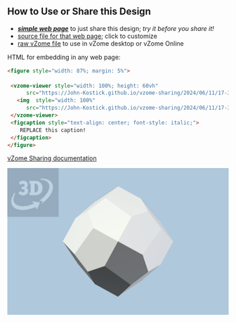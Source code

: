 
## How to Use or Share this Design

 - [***simple web page***](<https://John-Kostick.github.io/vzome-sharing/2024/06/11/17-31-18-Pentagonal-Icositetrahedron/>) to just share this design; *try it before you share it!*
 - [source file for that web page](<https://github.com/John-Kostick/vzome-sharing/edit/main/2024/06/11/17-31-18-Pentagonal-Icositetrahedron/index.md>); click to customize
 - [raw vZome file](<https://raw.githubusercontent.com/John-Kostick/vzome-sharing/main/2024/06/11/17-31-18-Pentagonal-Icositetrahedron/Pentagonal-Icositetrahedron.vZome>) to use in vZome desktop or vZome Online
 
 HTML for embedding in any web page:
 ```html
<figure style="width: 87%; margin: 5%">
  
  <vzome-viewer style="width: 100%; height: 60vh" 
       src="https://John-Kostick.github.io/vzome-sharing/2024/06/11/17-31-18-Pentagonal-Icositetrahedron/Pentagonal-Icositetrahedron.vZome" >
    <img  style="width: 100%"
       src="https://John-Kostick.github.io/vzome-sharing/2024/06/11/17-31-18-Pentagonal-Icositetrahedron/Pentagonal-Icositetrahedron.png" >
  </vzome-viewer>
  <figcaption style="text-align: center; font-style: italic;">
     REPLACE this caption!
  </figcaption>
</figure>

 ```

[vZome Sharing documentation](https://vzome.github.io/vzome/sharing.html#how-it-works)

![Image](<Pentagonal-Icositetrahedron.png>)

